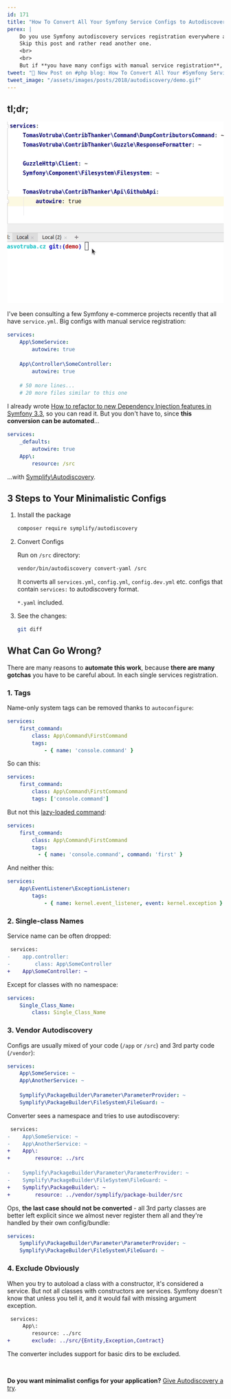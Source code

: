 ```yaml
---
id: 171
title: "How To Convert All Your Symfony Service Configs to Autodiscovery"
perex: |
    Do you use Symfony autodiscovery services registration everywhere and your configs have no extra lines?
    Skip this post and rather read another one.
    <br>
    <br>
    But if **you have many configs with manual service registration**, tagging, and autowiring, keep reading. I'll show you how you can convert them easily be new Symplify package.
tweet: "🐘 New Post on #php blog: How To Convert All Your #Symfony Service Configs to Autodiscovery"
tweet_image: "/assets/images/posts/2018/autodiscovery/demo.gif"
---
```


## tl;dr;

<img src="/assets/images/posts/2018/autodiscovery/demo.gif" class="img-thumbnail">

<br>

I've been consulting a few Symfony e-commerce projects recently that all have `service.yml`. Big configs with manual service registration:

```yaml
services:
    App\SomeService:
        autowire: true

    App\Controller\SomeController:
        autowire: true

    # 50 more lines...
    # 20 more files similar to this one
```

I already wrote [How to refactor to new Dependency Injection features in Symfony 3.3](/blog/2017/05/07/how-to-refactor-to-new-dependency-injection-features-in-symfony-3-3/), so you can read it. But you don't have to, since **this conversion can be automated**...

```yaml
services:
    _defaults:
        autowire: true
    App\:
        resource: /src
```

...with [Symplify\Autodiscovery](https://github.com/Symplify/Autodiscovery).

## 3 Steps to Your Minimalistic Configs

1. Install the package

    ```bash
    composer require symplify/autodiscovery
    ```

2. Convert Configs

    Run on `/src` directory:

    ```diff
    vendor/bin/autodiscovery convert-yaml /src
    ```

    It converts all `services.yml`, `config.yml`, `config.dev.yml` etc. configs that contain `services:` to autodiscovery format.

    `*.yaml` included.

3. See the changes:

    ```bash
    git diff
    ```

## What Can Go Wrong?

There are many reasons to **automate this work**, because **there are many gotchas** you have to be careful about. In each single services registration.

### 1. Tags

Name-only system tags can be removed thanks to `autoconfigure`:

```yaml
services:
    first_command:
        class: App\Command\FirstCommand
        tags:
            - { name: 'console.command' }
```

So can this:

```yaml
services:
    first_command:
        class: App\Command\FirstCommand
        tags: ['console.command']
```

But not this [lazy-loaded command](https://symfony.com/doc/current/console/commands_as_services.html#lazy-loading):

```yaml
services:
    first_command:
        class: App\Command\FirstCommand
        tags:
          - { name: 'console.command', command: 'first' }
```

And neither this:

```yaml
services:
    App\EventListener\ExceptionListener:
        tags:
            - { name: kernel.event_listener, event: kernel.exception }
```

### 2. Single-class Names

Service name can be often dropped:

```diff
 services:
-    app.controller:
-        class: App\SomeController
+    App\SomeController: ~
```

Except for classes with no namespace:

```yaml
services:
    Single_Class_Name:
        class: Single_Class_Name
```

### 3. Vendor Autodiscovery

Configs are usually mixed of your code (`/app` or `/src`) and 3rd party code (`/vendor`):

```yaml
services:
    App\SomeService: ~
    App\AnotherService: ~

    Symplify\PackageBuilder\Parameter\ParameterProvider: ~
    Symplify\PackageBuilder\FileSystem\FileGuard: ~
```

Converter sees a namespace and tries to use autodiscovery:

```diff
 services:
-    App\SomeService: ~
-    App\AnotherService: ~
+    App\:
+        resource: ../src

-    Symplify\PackageBuilder\Parameter\ParameterProvider: ~
-    Symplify\PackageBuilder\FileSystem\FileGuard: ~
+    Symplify\PackageBuilder\: ~
+        resource: ../vendor/symplify/package-builder/src
```

Ops, **the last case should not be converted** - all 3rd party classes are better left explicit since we almost never register them all and they're handled by their own config/bundle:

```yaml
services:
    Symplify\PackageBuilder\Parameter\ParameterProvider: ~
    Symplify\PackageBuilder\FileSystem\FileGuard: ~
```

### 4. Exclude Obviously

When you try to autoload a class with a constructor, it's considered a service. But not all classes with constructors are services. Symfony doesn't know that unless you tell it, and it would fail with missing argument exception.

```diff
 services:
     App\:
        resource: ../src
+       exclude: ../src/{Entity,Exception,Contract}
```

The converter includes support for basic dirs to be excluded.

<br>

**Do you want minimalist configs for your application?** [Give Autodiscovery a try](#3-steps-to-your-minimalistic-configs).
